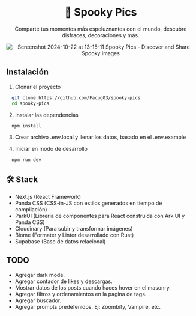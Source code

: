 <div align="center">
  
# 🎃 Spooky Pics
  
Comparte tus momentos más espeluznantes con el mundo, descubre disfraces, decoraciones y más.

![Screenshot 2024-10-22 at 13-15-11 Spooky Pics - Discover and Share Spooky Images](https://github.com/user-attachments/assets/165cbdba-b2e2-4a5e-8bc1-dd0eee0b9b46)

</div>


## Instalación

1. Clonar el proyecto

```bash
  git clone https://github.com/Facug03/spooky-pics
  cd spooky-pics
```


2. Instalar las dependencias

```bash
  npm install
```

3. Crear archivo .env.local y llenar los datos, basado en el .env.example

4. Iniciar en modo de desarrollo

```bash
  npm run dev
```

## 🛠️ Stack

- Next.js (React Framework)
- Panda CSS (CSS-in-JS con  estilos generados en tiempo de compilación)
- ParkUI (Libreria de componentes para React construida con Ark UI y Panda CSS)
- Cloudinary (Para subir y transformar imágenes)
- Biome (Formater y Linter desarrollado con Rust)
- Supabase (Base de datos relacional)

## TODO

- Agregar dark mode.
- Agregar contador de likes y descargas.
- Mostrar datos de los posts cuando haces hover en el masonry.
- Agregar filtros y ordenamientos en la pagina de tags.
- Agregar buscador.
- Agregar prompts predefenidos. Ej: Zoombify, Vampire, etc.




